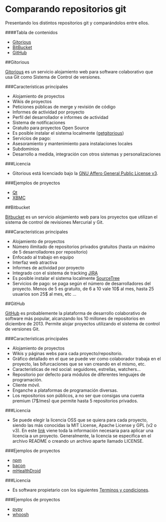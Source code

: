 Comparando repositorios git
=========

Presentando los distintos repositorios git y comparándolos entre ellos.

####Tabla de contenidos

- [Gitorious](#gitorious)
- [BitBucket](#bitbucket)
- [GitHub](#github)

##Gitorious

[Gitorious] es un servicio alojamiento web para software colaborativo que usa Git como Sistema de Control de
versiones.

###Características principales
* Alojamiento de proyectos
* Wikis de proyectos
* Peticiones públicas de merge y revisión de código
* Informes de actividad por proyecto
* Perfil del desarrollador e informes de actividad
* Sistema de notificaciones
* Gratuito para proyectos Open Source
* Es posible instalar el sistema localmente ([getgitorious])
* Servicios de pago:
 * Asesoramiento y mantenimiento para instalaciones locales
 * Subdominios
 * Desarrollo a medida, integración con otros sistemas y personalizaciones

###Licencia
* Gitorious está licenciado bajo la [GNU Affero General Public License v3](http://www.gnu.org/licenses/agpl.txt).

###Ejemplos de proyectos
* [Qt](https://qt.gitorious.org/qt)
* [XBMC](https://gitorious.org/xbmc)

[Gitorious]: https://gitorious.org/
[getgitorious]: http://getgitorious.com/ 


##Bitbucket

[Bitbucket](https://bitbucket.org/) es un servicio alojamiento web para los proyectos que utilizan el sistema de control de revisiones Mercurial y Git.

###Características principales
* Alojamiento de proyectos
* Número ilimitado de repositorios privados gratuitos (hasta un máximo de 5 desarrolladores por repositorio)
* Enfocado al trabajo en equipo
* Interfaz web atractiva
* Informes de actividad por proyecto
* Integrado con el sistema de tracking [JIRA](https://www.atlassian.com/software/jira?utm_source=bitbucket&utm_medium=link&utm_campaign=homepage&utm_content=built_for_jira)
* Es posible instalar el sistema localmente [SourceTree](http://sourcetreeapp.com/?utm_source=bitbucket&utm_medium=link&utm_campaign=homepage&utm_content=bitbucket_for_mac_and_windows ) 
* Servicios de pago: se paga según el número de desarrolladores del proyecto. Menos de 5 es gratuito, de 6 a 10 vale 10$ al mes, hasta 25 usuarios son 25$ al mes, etc ...

##GitHub

[GitHub](https://github.com/) es probablemente la plataforma de desarrollo colaborativo de software más popular, alcanzando los 10 millones de repositorios en diciembre de 2013. Permite alojar proyectos utilizando el sistema de control de versiones Git. 

###Características principales

* Alojamiento de proyectos
* Wikis y páginas webs para cada proyecto/repositorio.
* Gráfico detallado en el que se puede ver como colaborador trabaja en el proyecto, las bifurcaciones que se van creando en el mismo, etc.
* Características de red social: seguidores, estrellas, watchers...
* Repositorio por defecto para módulos de diferentes lenguajes de programación.
* Cliente móvil.
* Enganche a plataformas de programación diversas.
* Los repositorios son públicos, a no ser que consigas una cuenta premium (7$/mes) que permite hasta 5 repositorios privados.
 
###Licencia
* Se puede elegir la licencia OSS que se quiera para cada proyecto, siendo las más conocidas la MIT License, Apache License y GPL (v2 o v3). En este [link](http://choosealicense.com/) viene toda la información necesaria para aplicar una licencia a un proyecto. Generalmente, la licencia se especifica en el archivo README o creando un archivo aparte llamado LICENSE.

###Ejemplos de proyectos
* [npm](https://github.com/npm/npm)
* [bacon](https://github.com/baconjs/bacon.js/tree/master)
* [mHealthDroid](https://github.com/mHealthDroid/mHealthDroid)



###Licencia
* Es software propietario con los siguientes [Terminos y condiciones](https://www.atlassian.com/end-user-agreement?utm_source=bitbucket&utm_medium=link&utm_campaign=footer).

###Ejemplos de proyectos
* [pypy](https://bitbucket.org/pypy/pypy/overview)
* [whoosh](https://bitbucket.org/mchaput/whoosh/overview)
